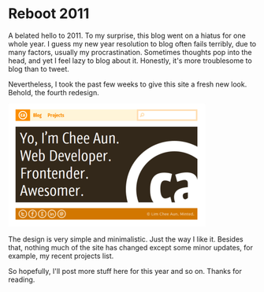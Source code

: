 Reboot 2011
===

A belated hello to 2011. To my surprise, this blog went on a hiatus for one whole year. I guess my new year resolution to blog often fails terribly, due to many factors, usually my procrastination. Sometimes thoughts pop into the head, and yet I feel lazy to blog about it. Honestly, it's more troublesome to blog than to tweet.

Nevertheless, I took the past few weeks to give this site a fresh new look. Behold, the fourth redesign.

![cheeaun home page, fourth redesign](../images/screenshots/web/cheeaun_site_orange_brown_design.png)

The design is very simple and minimalistic. Just the way I like it. Besides that, nothing much of the site has changed except some minor updates, for example, my recent projects list.

So hopefully, I'll post more stuff here for this year and so on. Thanks for reading.